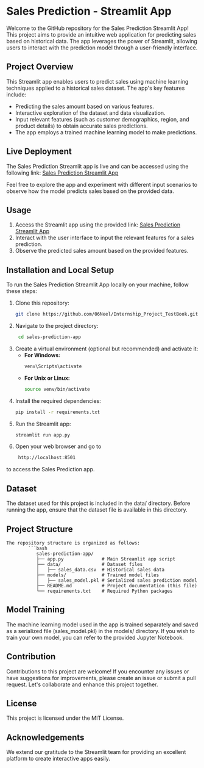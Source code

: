 # Sales Prediction - Streamlit App

Welcome to the GitHub repository for the Sales Prediction Streamlit App! This project aims to provide an intuitive web application for predicting sales based on historical data. The app leverages the power of Streamlit, allowing users to interact with the prediction model through a user-friendly interface.

## Project Overview

This Streamlit app enables users to predict sales using machine learning techniques applied to a historical sales dataset. The app's key features include:

- Predicting the sales amount based on various features.
- Interactive exploration of the dataset and data visualization.
- Input relevant features (such as customer demographics, region, and product details) to obtain accurate sales predictions.
- The app employs a trained machine learning model to make predictions.

## Live Deployment

The Sales Prediction Streamlit app is live and can be accessed using the following link: [Sales Prediction Streamlit App](https://your-streamlit-app-url.com/)

Feel free to explore the app and experiment with different input scenarios to observe how the model predicts sales based on the provided data.

## Usage

1. Access the Streamlit app using the provided link: [Sales Prediction Streamlit App](https://your-streamlit-app-url.com/)
2. Interact with the user interface to input the relevant features for a sales prediction.
3. Observe the predicted sales amount based on the provided features.

## Installation and Local Setup

To run the Sales Prediction Streamlit App locally on your machine, follow these steps:

1. Clone this repository:
   ```bash
   git clone https://github.com/06Neel/Internship_Project_TestBook.git
2. Navigate to the project directory:
   ```bash
    cd sales-prediction-app
3. Create a virtual environment (optional but recommended) and activate it:
    - **For Windows:**
         ``` bash
         venv\Scripts\activate
      
   - **For Unix or Linux:**
     ``` bash
     source venv/bin/activate
4. Install the required dependencies:
      ```bash
      pip install -r requirements.txt
5. Run the Streamlit app:
      ```bash
      streamlit run app.py
6. Open your web browser and go to
   ```bash
    http://localhost:8501
to access the Sales Prediction app.
## Dataset
The dataset used for this project is included in the data/ directory. Before running the app, ensure that the dataset file is available in this directory.

## Project Structure
    The repository structure is organized as follows:
            ```bash
               sales-prediction-app/
               ├── app.py              # Main Streamlit app script
               ├── data/               # Dataset files
               │   ├── sales_data.csv  # Historical sales data
               ├── models/             # Trained model files
               │   ├── sales_model.pkl # Serialized sales prediction model
               ├── README.md           # Project documentation (this file)
               └── requirements.txt    # Required Python packages

## Model Training
The machine learning model used in the app is trained separately and saved as a serialized file (sales_model.pkl) in the models/ directory. If you wish to train your own model, you can refer to the provided Jupyter Notebook.

## Contribution
Contributions to this project are welcome! If you encounter any issues or have suggestions for improvements, please create an issue or submit a pull request. Let's collaborate and enhance this project together.

## License
This project is licensed under the MIT License.

## Acknowledgements
We extend our gratitude to the Streamlit team for providing an excellent platform to create interactive apps easily.


